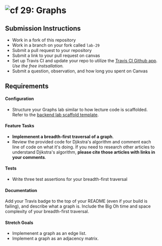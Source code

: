 ![cf](http://i.imgur.com/7v5ASc8.png) 29: Graphs
===

## Submission Instructions
  * Work in a fork of this repository
  * Work in a branch on your fork called `lab-29`
  * Submit a pull request to your repository
  * Submit a link to your pull request on canvas
  * Set up Travis CI and update your repo to utilize the [Travis CI Github app](https://github.com/marketplace/travis-ci). *Use the free instsallation.*
  * Submit a question, observation, and how long you spent on Canvas  

## Requirements  
#### Configuration  
* Structure your Graphs lab similar to how lecture code is scaffolded. Refer to the [backend lab scaffold template](https://github.com/codefellows/seattle-javascript-401d25/tree/master/00-BACKEND-lab-scaffold-template).

#### Feature Tasks 
* **Implemenent a breadth-first traversal of a graph**. 
* Review the provided code for Djikstra's algorithm and comment each line of code on what it's doing. If you need to research other articles to understand Djikstra's algorithm, **please cite those articles with links in your comments**. 

#### Tests
* Write three test assertions for your breadth-first traversal 
 

#### Documentation  
Add your Travis badge to the top of your README (even if your build is failing), and describe what a graph is. Include the Big Oh time and space complexity of your breadth-first traversal. 

#### Stretch Goals
* Implemenent a graph as an edge list. 
* Implement a graph as an adjacency matrix. 
